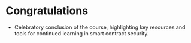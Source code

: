 # Congratulations
- Celebratory conclusion of the course, highlighting key resources and tools for continued learning in smart contract security.
